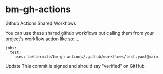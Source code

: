 # bm-gh-actions
Github Actions Shared Workflows

You can use these shared github workflows but calling them from your project's workflow action like so: 
...

```
jobs:
  test:
    uses: bettermile/bm-gh-actions/.github/workflows/test.yaml@main
```

Update
This commit is signed and should say "verified" on GitHub
